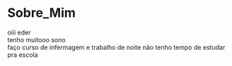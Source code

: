 # Sobre_Mim
oiii eder <br>
tenho muitooo sono <br> 
faço curso de infermagem e trabalho de noite não tenho tempo de estudar pra escola 
